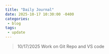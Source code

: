 ```yaml
---
title: "Daily Journal"
date: 2025-10-17 10:30:00 -0400
categories: 
 - blog
tags: 
 - update
---
```


> 10/17/2025 Work on Git Repo and VS code